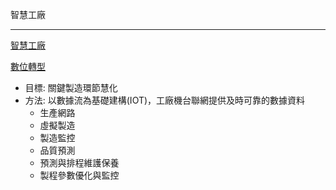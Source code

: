 智慧工廠
***
[智慧工廠](智慧工廠.md)<br>

[數位轉型](轉型.md)<br>



+ 目標: 關鍵製造環節慧化<br>
+ 方法: 以數據流為基礎建構(IOT)，工廠機台聯網提供及時可靠的數據資料
  + 生產網路
  + 虛擬製造
  + 製造監控
  * 品質預測
  + 預測與排程維護保養 
  + 製程參數優化與監控




